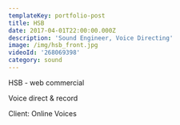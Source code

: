 ```yaml
---
templateKey: portfolio-post
title: HSB
date: 2017-04-01T22:00:00.000Z
description: 'Sound Engineer, Voice Directing'
image: /img/hsb_front.jpg
videoId: '268069398'
category: sound
---
```

HSB - web commercial

Voice direct & record

Client: Online Voices
